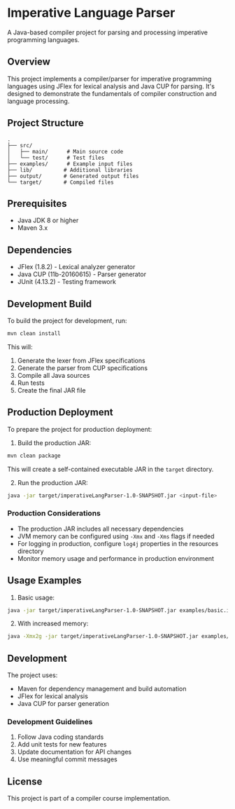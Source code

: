# Imperative Language Parser

A Java-based compiler project for parsing and processing imperative programming languages.

## Overview

This project implements a compiler/parser for imperative programming languages using JFlex for lexical analysis and Java CUP for parsing. It's designed to demonstrate the fundamentals of compiler construction and language processing.

## Project Structure

```
.
├── src/
│   ├── main/      # Main source code
│   └── test/      # Test files
├── examples/      # Example input files
├── lib/          # Additional libraries
├── output/       # Generated output files
└── target/       # Compiled files
```

## Prerequisites

- Java JDK 8 or higher
- Maven 3.x

## Dependencies

- JFlex (1.8.2) - Lexical analyzer generator
- Java CUP (11b-20160615) - Parser generator
- JUnit (4.13.2) - Testing framework

## Development Build

To build the project for development, run:

```bash
mvn clean install
```

This will:
1. Generate the lexer from JFlex specifications
2. Generate the parser from CUP specifications
3. Compile all Java sources
4. Run tests
5. Create the final JAR file

## Production Deployment

To prepare the project for production deployment:

1. Build the production JAR:

```bash
mvn clean package
```

This will create a self-contained executable JAR in the `target` directory.

2. Run the production JAR:

```bash
java -jar target/imperativeLangParser-1.0-SNAPSHOT.jar <input-file>
```

### Production Considerations

- The production JAR includes all necessary dependencies
- JVM memory can be configured using `-Xmx` and `-Xms` flags if needed
- For logging in production, configure `log4j` properties in the resources directory
- Monitor memory usage and performance in production environment

## Usage Examples

1. Basic usage:

```bash
java -jar target/imperativeLangParser-1.0-SNAPSHOT.jar examples/basic.imp
```

2. With increased memory:

```bash
java -Xmx2g -jar target/imperativeLangParser-1.0-SNAPSHOT.jar examples/large.imp
```

## Development

The project uses:
- Maven for dependency management and build automation
- JFlex for lexical analysis
- Java CUP for parser generation

### Development Guidelines

1. Follow Java coding standards
2. Add unit tests for new features
3. Update documentation for API changes
4. Use meaningful commit messages

## License

This project is part of a compiler course implementation. 